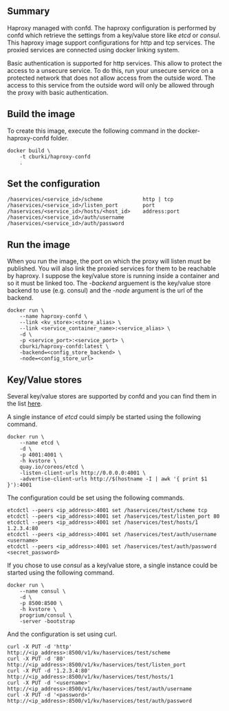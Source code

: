 Summary
-------

Haproxy managed with confd. The haproxy configuration is performed by confd
which retrieve the settings from a key/value store like *etcd* or *consul*.
This haproxy image support configurations for http and tcp services. The 
proxied services are connected using docker linking system.

Basic authentication is supported for http services. This allow to protect 
the access to a unsecure service. To do this, run your unsecure service on a
protected network that does not allow access from the outside word. The access 
to this service from the outside word will only be allowed through the proxy 
with basic authentication.


Build the image
---------------

To create this image, execute the following command in the docker-haproxy-confd
folder.

    docker build \
        -t cburki/haproxy-confd
        .


Set the configuration
---------------------

    /haservices/<service_id>/scheme             http | tcp
    /haservices/<service_id>/listen_port        port
    /haservices/<service_id>/hosts/<host_id>    address:port
    /haservices/<service_id>/auth/username
    /haservices/<service_id>/auth/password


Run the image
-------------

When you run the image, the port on which the proxy will listen must be
published. You will also link the proxied services for them to be reachable
by haproxy. I suppose the key/value store is running inside a container and
so it must be linked too. The *-backend* arguement is the key/value store
backend to use (e.g. consul) and the *-node* argument is the url of the backend.

    docker run \
        --name haproxy-confd \
        --link <kv_store>:<store_alias> \
        --link <service_container_name>:<service_alias> \
        -d \
        -p <service_port>:<service_port> \
        cburki/haproxy-confd:latest \
        -backend=<config_store_backend> \
        -node=<config_store_url>


Key/Value stores
----------------

Several key/value stores are supported by confd and you can find them in the 
list [here](https://github.com/kelseyhightower/confd/blob/master/docs/quick-start-guide.md).

A single instance of *etcd* could simply be started using the following command.

    docker run \
        --name etcd \
        -d \
        -p 4001:4001 \
        -h kvstore \
        quay.io/coreos/etcd \
        -listen-client-urls http://0.0.0.0:4001 \
        -advertise-client-urls http://$(hostname -I | awk '{ print $1 }'):4001

The configuration could be set using the following commands.

    etcdctl --peers <ip_address>:4001 set /haservices/test/scheme tcp
    etcdctl --peers <ip_address>:4001 set /haservices/test/listen_port 80
    etcdctl --peers <ip_address>:4001 set /haservices/test/hosts/1 1.2.3.4:80
    etcdctl --peers <ip_address>:4001 set /haservices/test/auth/username <username>
    etcdctl --peers <ip_address>:4001 set /haservices/test/auth/password <secret_password>

If you chose to use *consul* as a key/value store, a single instance could be
started using the following command.

    docker run \
        --name consul \
        -d \
        -p 8500:8500 \
        -h kvstore \
        progrium/consul \
        -server -bootstrap

And the configuration is set using curl.

    curl -X PUT -d 'http' http://<ip_address>:8500/v1/kv/haservices/test/scheme
    curl -X PUT -d '80' http://<ip_address>:8500/v1/kv/haservices/test/listen_port
    curl -X PUT -d '1.2.3.4:80' http://<ip_address>:8500/v1/kv/haservices/test/hosts/1
    curl -X PUT -d '<username>' http://<ip_address>:8500/v1/kv/haservices/test/auth/username
    curl -X PUT -d '<password>' http://<ip_address>:8500/v1/kv/haservices/test/auth/password
